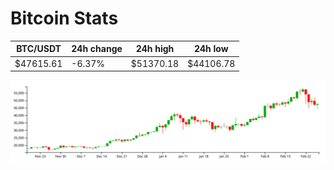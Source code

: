 # Bitcoin Stats

BTC/USDT|24h change|24h high|24h low|
|---|---|---|---|
|$47615.61|-6.37%|$51370.18|$44106.78|

<img src="./chart.svg">
